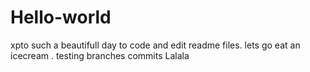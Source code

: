 # Hello-world
xpto
such a beautifull day to code and edit readme files. lets go eat an icecream . 
testing branches commits 
Lalala
